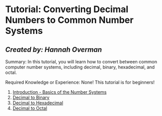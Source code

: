 # Tutorial: Converting Decimal Numbers to Common Number Systems
## *Created by: Hannah Overman*

Summary: In this tutorial, you will learn how to convert between common computer number systems, including decimal, binary, hexadecimal, and octal.

Required Knowledge or Experience: None! This tutorial is for beginners!

1. [Introduction - Basics of the Number Systems](https://github.com/hannahandboba/FinalTutorial/blob/main/WhatAreNumberSystems.md)
2. [Decimal to Binary](https://github.com/hannahandboba/FinalTutorial/blob/main/Decimal%20to%20Binary.md)
3. [Decimal to Hexadecimal](https://github.com/hannahandboba/FinalTutorial/blob/main/Decimal%20to%20Hexadecimal.md)
4. [Decimal to Octal](https://github.com/hannahandboba/FinalTutorial/blob/main/Decimal%20to%20Octal.md)

